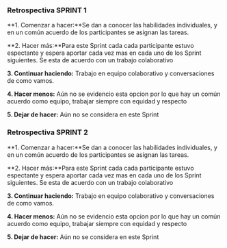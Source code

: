 ### Retrospectiva SPRINT 1

**1. Comenzar a hacer:**Se dan a conocer las habilidades individuales, y en un común acuerdo de los participantes se asignan las tareas.

**2. Hacer más:**Para este Sprint cada cada participante estuvo espectante y espera aportar cada vez mas en cada uno de los Sprint siguientes. Se esta de acuerdo con un trabajo colaborativo

**3. Continuar haciendo:** Trabajo en equipo colaborativo y conversaciones de como vamos.

**4. Hacer menos:** Aún no se evidencio esta opcion por lo que hay un común acuerdo como equipo, trabajar siempre con equidad y respecto

**5. Dejar de hacer:** Aún no se considera en este Sprint


### Retrospectiva SPRINT 2

**1. Comenzar a hacer:**Se dan a conocer las habilidades individuales, y en un común acuerdo de los participantes se asignan las tareas.

**2. Hacer más:**Para este Sprint cada cada participante estuvo espectante y espera aportar cada vez mas en cada uno de los Sprint siguientes. Se esta de acuerdo con un trabajo colaborativo

**3. Continuar haciendo:** Trabajo en equipo colaborativo y conversaciones de como vamos.

**4. Hacer menos:** Aún no se evidencio esta opcion por lo que hay un común acuerdo como equipo, trabajar siempre con equidad y respecto

**5. Dejar de hacer:** Aún no se considera en este Sprint